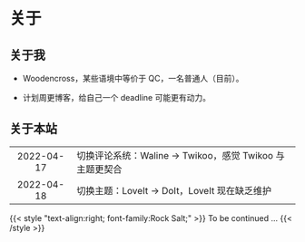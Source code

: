 # 关于


## 关于我

- Woodencross，某些语境中等价于 QC，一名普通人（目前）。

- 计划周更博客，给自己一个 deadline 可能更有动力。

## 关于本站

|||
|:---:|:---|
| 2022-04-17 | 切换评论系统：Waline $\to$ Twikoo，感觉 Twikoo 与主题更契合 |
| 2022-04-18 | 切换主题：LoveIt $\to$ DoIt，LoveIt 现在缺乏维护 |

{{< style "text-align:right; font-family:Rock Salt;" >}}
To be continued ...
{{< /style >}}


